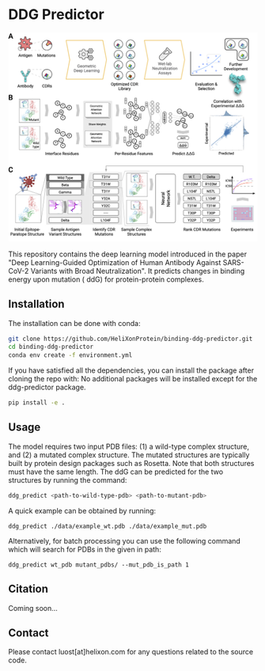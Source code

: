# DDG Predictor

![overview](./data/overview.png)

This repository contains the deep learning model introduced in the paper "Deep Learning-Guided Optimization of Human
Antibody Against SARS-CoV-2 Variants with Broad Neutralization". It predicts changes in binding energy upon mutation (
ddG) for protein-protein complexes.

## Installation

The installation can be done with conda:

```bash
git clone https://github.com/HeliXonProtein/binding-ddg-predictor.git
cd binding-ddg-predictor
conda env create -f environment.yml
```

If you have satisfied all the dependencies, you can install the package after cloning the repo with:
No additional packages will be installed except for the ddg-predictor package.

```bash
pip install -e .
````

## Usage

The model requires two input PDB files: (1) a wild-type complex structure, and (2) a mutated complex structure. The
mutated structures are typically built by protein design packages such as Rosetta. Note that both structures must have
the same length. The ddG can be predicted for the two structures by running the command:

```bash
ddg_predict <path-to-wild-type-pdb> <path-to-mutant-pdb>
```

A quick example can be obtained by running:

```
ddg_predict ./data/example_wt.pdb ./data/example_mut.pdb
```

Alternatively, for batch processing you can use the following command which will search for PDBs in the given in path:

```
ddg_predict wt_pdb mutant_pdbs/ --mut_pdb_is_path 1
```

## Citation

Coming soon...

## Contact

Please contact luost[at]helixon.com for any questions related to the source code.
